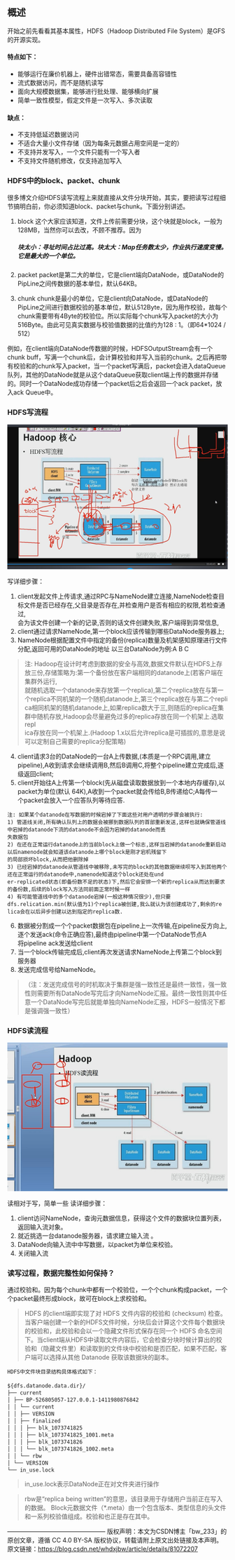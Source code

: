 ## 概述
开始之前先看看其基本属性，HDFS（Hadoop Distributed File System）是GFS的开源实现。

#### 特点如下：

*  能够运行在廉价机器上，硬件出错常态，需要具备高容错性
* 流式数据访问，而不是随机读写
* 面向大规模数据集，能够进行批处理、能够横向扩展
* 简单一致性模型，假定文件是一次写入、多次读取
#### 缺点：

* 不支持低延迟数据访问
* 不适合大量小文件存储（因为每条元数据占用空间是一定的）
* 不支持并发写入，一个文件只能有一个写入者
* 不支持文件随机修改，仅支持追加写入
### HDFS中的block、packet、chunk

很多博文介绍HDFS读写流程上来就直接从文件分块开始，其实，要把读写过程细节搞明白前，你必须知道block、packet与chunk。下面分别讲述。

1. block
这个大家应该知道，文件上传前需要分块，这个块就是block，一般为128MB，当然你可以去改，不顾不推荐。因为
    ##### 块太小：寻址时间占比过高。块太大：Map任务数太少，作业执行速度变慢。它是最大的一个单位。

2. packet
packet是第二大的单位，它是client端向DataNode，或DataNode的PipLine之间传数据的基本单位，默认64KB。

3. chunk
chunk是最小的单位，它是client向DataNode，或DataNode的PipLine之间进行数据校验的基本单位，默认512Byte，因为用作校验，故每个chunk需要带有4Byte的校验位。所以实际每个chunk写入packet的大小为516Byte。由此可见真实数据与校验值数据的比值约为128 : 1。（即64*1024 / 512）

例如，在client端向DataNode传数据的时候，HDFSOutputStream会有一个chunk buff，写满一个chunk后，会计算校验和并写入当前的chunk。之后再把带有校验和的chunk写入packet，当一个packet写满后，packet会进入dataQueue队列，其他的DataNode就是从这个dataQueue获取client端上传的数据并存储的。同时一个DataNode成功存储一个packet后之后会返回一个ack packet，放入ack Queue中。

### HDFS写流程

![Image text](https://github.com/1367379258/BigDataEd/blob/master/hadoop/photo/HDFS%E5%86%99%E6%B5%81%E7%A8%8B.jpg)

写详细步骤：
1. client发起文件上传请求,通过RPC与NameNode建立连接,NameNode检查目标文件是否已经存在,父目录是否存在,并检查用户是否有相应的权限,若检查通过,  
会为该文件创建一个新的记录,否则的话文件创建失败,客户端得到异常信息,  
2. client通过请求NameNode,第一个block应该传输到哪些DataNode服务器上;  
3. NameNode根据配置文件中指定的备份(replica)数量及机架感知原理进行文件分配,返回可用的DataNode的地址 以三台DataNode为例:A B C  
> 注: Hadoop在设计时考虑到数据的安全与高效,数据文件默认在HDFS上存放三份,存储策略为:第一个备份放在客户端相同的datanode上(若客户端在集群外运行,  
	就随机选取一个datanode来存放第一个replica),第二个replica放在与第一个replica不同机架的一个随机datanode上,第三个replica放在与第二个repli  
	ca相同机架的随机datanode上,如果replica数大于三,则随后的replica在集群中随机存放,Hadoop会尽量避免过多的replica存放在同一个机架上.选取repl  
	ica存放在同一个机架上.(Hadoop 1.x以后允许replica是可插拔的,意思是说可以定制自己需要的replica分配策略)  

4. client请求3台的DataNode的一台A上传数据,(本质是一个RPC调用,建立pipeline),A收到请求会继续调用B,然后B调用C,将整个pipeline建立完成后,逐  
级返回client;  
5. client开始往A上传第一个block(先从磁盘读取数据放到一个本地内存缓存),以packet为单位(默认 64K),A收到一个packet就会传给B,B传递给C;A每传一  
个packet会放入一个应答队列等待应答.  
>	
	注: 如果某个datanode在写数据的时候宕掉了下面这些对用户透明的步骤会被执行:  
	1) 管道线关闭,所有确认队列上的数据会被挪到数据队列的首部重新发送,这样也就确保管道线中宕掉的datanode下流的datanode不会因为宕掉的datanode而丢  
	失数据包  
	2) 在还在正常运行datanode上的当前block上做一个标志,这样当宕掉的datanode重新启动以后namenode就会知道该datanode上哪个block是刚才宕机残留下  
	的局部损坏block,从而把他删除掉  
	3) 已经宕掉的datanode从管道线中被移除,未写完的block的其他数据继续呗写入到其他两个还在正常运行的datanode中,namenode知道这个block还处在und  
	er-replicated状态(即备份数不足的状态)下,然后它会安排一个新的replica从而达到要求的备份数,后续的block写入方法同前面正常时候一样  
	4) 有可能管道线中的多个datanode宕掉(一般这种情况很少),但只要dfs.relication.min(默认值为1)个replica被创建,我么就认为该创建成功了,剩余的re  
	lica会在以后异步创建以达到指定的replica数.  
6. 数据被分割成一个个packet数据包在pipeline上一次传输,在pipeline反方向上,逐个发送ack(命令正确应答),最终由pipeline中第一个DataNode节点A  
	将pipeline ack发送给client  
7. 当一个block传输完成后,client再次发送请求NameNode上传第二个block到服务器  
7. 发送完成信号给NameNode。
> （注：发送完成信号的时机取决于集群是强一致性还是最终一致性，强一致性则需要所有DataNode写完后才向NameNode汇报。最终一致性则其中任意一个DataNode写完后就能单独向NameNode汇报，HDFS一般情况下都是强调强一致性）


### HDFS读流程

![Image text](https://github.com/1367379258/BigDataEd/blob/master/hadoop/photo/HDFS%E8%AF%BB%E6%B5%81%E7%A8%8B.jpg)

读相对于写，简单一些
读详细步骤：

1. client访问NameNode，查询元数据信息，获得这个文件的数据块位置列表，返回输入流对象。
2. 就近挑选一台datanode服务器，请求建立输入流 。
3. DataNode向输入流中中写数据，以packet为单位来校验。
4. 关闭输入流

### 读写过程，数据完整性如何保持？
通过校验和。因为每个chunk中都有一个校验位，一个个chunk构成packet，一个个packet最终形成block，故可在block上求校验和。

> HDFS 的client端即实现了对 HDFS 文件内容的校验和 (checksum) 检查。当客户端创建一个新的HDFS文件时候，分块后会计算这个文件每个数据块的校验和，此校验和会以一个隐藏文件形式保存在同一个 HDFS 命名空间下。当client端从HDFS中读取文件内容后，它会检查分块时候计算出的校验和（隐藏文件里）和读取到的文件块中校验和是否匹配，如果不匹配，客户端可以选择从其他 Datanode 获取该数据块的副本。

> 
	HDFS中文件块目录结构具体格式如下：

	${dfs.datanode.data.dir}/
	├── current
	│ ├── BP-526805057-127.0.0.1-1411980876842
	│ │ └── current
	│ │ ├── VERSION
	│ │ ├── finalized
	│ │ │ ├── blk_1073741825
	│ │ │ ├── blk_1073741825_1001.meta
	│ │ │ ├── blk_1073741826
	│ │ │ └── blk_1073741826_1002.meta
	│ │ └── rbw
	│ └── VERSION
	└── in_use.lock

> in_use.lock表示DataNode正在对文件夹进行操作

> rbw是“replica being written”的意思，该目录用于存储用户当前正在写入的数据。
	Block元数据文件（*.meta）由一个包含版本、类型信息的头文件和一系列校验值组成。校验和也正是存在其中。


————————————————
版权声明：本文为CSDN博主「bw_233」的原创文章，遵循 CC 4.0 BY-SA 版权协议，转载请附上原文出处链接及本声明。
原文链接：https://blog.csdn.net/whdxjbw/article/details/81072207